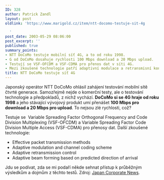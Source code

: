 ```yaml
---
ID: 328
author: Patrick Zandl
layout: post
oldlink: 'https://www.marigold.cz/item/ntt-docomo-testuje-sit-4g

  '
post_date: 2003-05-29 08:06:00
post_excerpt: ''
published: true
summary_points:
- NTT DoCoMo testuje mobilní síť 4G, a to od roku 1998.
- G od DoCoMo dosahuje rychlosti 100 Mbps download a 20 Mbps upload.
- Testují se VSF-OFCDM a VSF-CDMA pro přenos dat v síti 4G.
- Mezi zkoušené technologie patří adaptivní modulace a retransmisní kontrola.
title: NTT DoCoMo testuje síť 4G
---
```


<p>
Japonský operátor NTT DoCoMo ohlásil zahájení testování mobilní sítě čtvrté generace. Samozřejmě nejde o komerční testy, ale o testování technologie a předpokladů, z nichž vychází. <STRONG>DoCoMo si se 4G hraje od roku 1998 </STRONG>a jeho stávající vývojový produkt umí přenášet <STRONG>100 Mbps pro download a 20 Mbps pro upload</STRONG>. To nejsou zlé rychlosti, což?</p>

<p>
Testuje se&#160; Variable Spreading Factor Orthogonal Frequency and&#160;Code Division Multiplexing (VSF-OFCDM) a Variable Spreading Factor Code Division Multiple Access (VSF-CDMA) pro přenosy dat. Další zkoušené technologie: </p>

<UL>
<LI>Effective packet transmission methods </LI>
<LI>Adaptive modulation and channel coding scheme </LI>
<LI>Adaptive retransmission control </LI>
<LI>Adaptive beam forming based on predicted direction of arrival </LI></UL>
<p>
Jdu se podívat, zda se mi podaří někde sehnat přístup k průběžným výsledkům a dojmům z těchto testů. Zdroj: <A href="http://www.japancorp.net/Article.Asp?Art_ID=5198" target=_blank>Japan Corporate News</A>.</p>